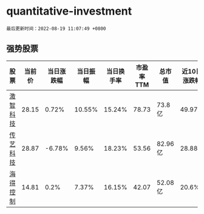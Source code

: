 # quantitative-investment

`最后更新时间：2022-08-19 11:07:49 +0800`

## 强势股票

|股票|当前价|当日涨跌幅|当日振幅|当日换手率|市盈率TTM|总市值|近10日涨跌幅|
|----|----|----|----|----|----|----|----|
|[激智科技](https://xueqiu.com/S/SZ300566)|28.15|0.72%|10.55%|15.24%|78.73|73.8亿|49.97%|
|[传艺科技](https://xueqiu.com/S/SZ002866)|28.87|-6.78%|9.56%|18.23%|53.56|82.96亿|28.88%|
|[海得控制](https://xueqiu.com/S/SZ002184)|14.81|0.2%|7.37%|16.15%|42.07|52.08亿|20.6%|
